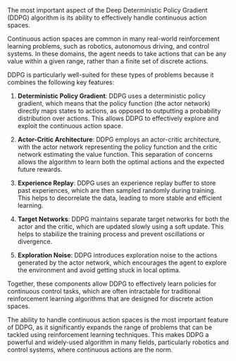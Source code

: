 The most important aspect of the Deep Deterministic Policy Gradient (DDPG) algorithm is its ability to effectively handle continuous action spaces.

Continuous action spaces are common in many real-world reinforcement learning problems, such as robotics, autonomous driving, and control systems. In these domains, the agent needs to take actions that can be any value within a given range, rather than a finite set of discrete actions.

DDPG is particularly well-suited for these types of problems because it combines the following key features:

1. **Deterministic Policy Gradient**: DDPG uses a deterministic policy gradient, which means that the policy function (the actor network) directly maps states to actions, as opposed to outputting a probability distribution over actions. This allows DDPG to effectively explore and exploit the continuous action space.

2. **Actor-Critic Architecture**: DDPG employs an actor-critic architecture, with the actor network representing the policy function and the critic network estimating the value function. This separation of concerns allows the algorithm to learn both the optimal actions and the expected future rewards.

3. **Experience Replay**: DDPG uses an experience replay buffer to store past experiences, which are then sampled randomly during training. This helps to decorrelate the data, leading to more stable and efficient learning.

4. **Target Networks**: DDPG maintains separate target networks for both the actor and the critic, which are updated slowly using a soft update. This helps to stabilize the training process and prevent oscillations or divergence.

5. **Exploration Noise**: DDPG introduces exploration noise to the actions generated by the actor network, which encourages the agent to explore the environment and avoid getting stuck in local optima.

Together, these components allow DDPG to effectively learn policies for continuous control tasks, which are often intractable for traditional reinforcement learning algorithms that are designed for discrete action spaces.

The ability to handle continuous action spaces is the most important feature of DDPG, as it significantly expands the range of problems that can be tackled using reinforcement learning techniques. This makes DDPG a powerful and widely-used algorithm in many fields, particularly robotics and control systems, where continuous actions are the norm.